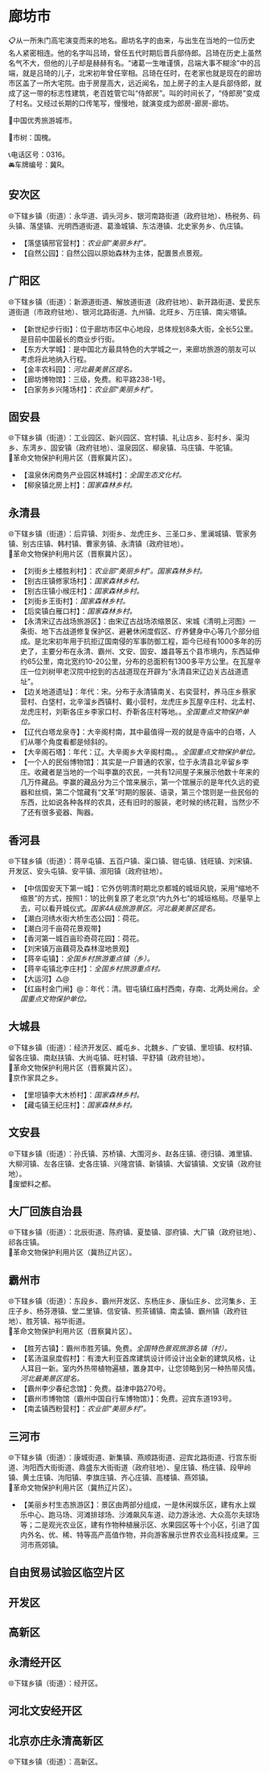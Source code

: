 # 廊坊市  
📋从一所朱门高宅演变而来的地名。廊坊名字的由来，与出生在当地的一位历史名人紧密相连。他的名字叫吕琦，曾任五代时期后晋兵部侍郎。吕琦在历史上虽然名气不大，但他的儿子却是赫赫有名。“诸葛一生唯谨慎，吕端大事不糊涂”中的吕端，就是吕琦的儿子，北宋初年曾任宰相。吕琦在任时，在老家也就是现在的廊坊市区盖了一所大宅院。由于房屋高大，远近闻名，加上房子的主人是兵部侍郎，就成了这一带的标志性建筑，老百姓管它叫“侍郎房”。叫的时间长了，“侍郎房”变成了村名。又经过长期的口传笔写，慢慢地，就演变成为郎房-廊房-廊坊。  
  
🏅中国优秀旅游城市。  
  
🌳市树：国槐。  
  
📞电话区号：0316。  
🚘车牌编号：冀R。  

## 安次区  
🌐下辖乡镇（街道）：永华道、调头河乡、银河南路街道（政府驻地）、杨税务、码头镇、落垡镇、光明西道街道、葛渔城镇、东沽港镇、北史家务乡、仇庄镇。  
  
* 【落垡镇邢官营村】：*农业部“美丽乡村”。*  
* 【自然公园】：自然公园以原始森林为主体，配置景点景观。  

## 广阳区  
🌐下辖乡镇（街道）：新源道街道、解放道街道（政府驻地）、新开路街道、爱民东道街道（市政府驻地）、银河北路街道、九州镇、北旺乡、万庄镇、南尖塔镇。  
  
* 【新世纪步行街】：位于廊坊市区中心地段，总体规划8条大街，全长5公里。是目前中国最长的商业步行街。  
* 【东方大学城】：是中国北方最具特色的大学城之一，来廊坊旅游的朋友可以考虑将此地纳入行程。  
* 【金丰农科园】：*河北最美景区提名。*  
* 【廊坊博物馆】：三级，免费。和平路238-1号。  
* 【白家务乡兴隆场村】：*农业部“美丽乡村”。*  

## 固安县  
🌐下辖乡镇（街道）：工业园区、新兴园区、宫村镇、礼让店乡、彭村乡、渠沟乡、东湾乡、固安镇（政府驻地）、温泉园区、柳泉镇、马庄镇、牛驼镇。  
🚩革命文物保护利用片区（晋察冀片区）。  
  
* 【温泉休闲商务产业园区林城村】：*全国生态文化村。*  
* 【柳泉镇北房上村】：*国家森林乡村。*  

## 永清县  
🌐下辖乡镇（街道）：后弈镇、刘街乡、龙虎庄乡、三圣口乡、里澜城镇、管家务镇、别古庄镇、韩村镇、曹家务镇、永清镇（政府驻地）。  
🚩革命文物保护利用片区（晋察冀片区）。  
  
* 【刘街乡土楼胜利村】：*农业部“美丽乡村”。国家森林乡村。*  
* 【别古庄镇修家场村】：*国家森林乡村。*  
* 【别古庄镇小缑庄村】：*国家森林乡村。*  
* 【刘街乡王街村】：*国家森林乡村。*  
* 【后奕镇白雁口村】：*国家森林乡村。*  
* 【永清宋辽古战场旅游区】：由宋辽古战场浓缩景区、宋城《清明上河图》一条街、地下古战道修复保护区、避暑休闲度假区、疗养健身中心等几个部分组成。是北宋初年用于抗拒辽国南侵的军事防御工程，距今已经有1000多年的历史了，主要分布在永清、霸州、文安、固安、雄县等五个县市境内，东西延伸约65公里，南北宽约10-20公里，分布的总面积有1300多平方公里。在瓦屋辛庄一位刘树甲老汉院中挖到的古战道现在开辟为“永清县宋辽边关古战道遗址”。  
* 【边关地道遗址】：年代：宋。分布于永清镇南关、右奕营村，养马庄乡蔡家营村、白垡村，北辛溜乡西镇村、戴小营村，龙虎庄乡瓦屋辛庄村、北孟村、龙虎庄村，刘靳各庄乡李家口村、乔靳各庄村等地。。*全国重点文物保护单位。*  
* 【辽代白塔龙泉寺】：大辛阁村南，其中最值得一观的就是寺庙中的白塔，人们从哪个角度看都是倾斜的。  
* 【大辛阁石塔】：年代：辽。大辛阁乡大辛阁村南。。*全国重点文物保护单位。*  
* 【一个人的民俗博物馆】：其实是一户普通的农家，位于永清县北辛留乡李庄。收藏者是当地的一个叫李赢的农民，一共有12间屋子来展示他数十年来的几万件藏品。李赢的藏品分为三个馆来展示，第一个馆展示的是年代久远的瓷器和丝绸，第二个馆藏有“文革”时期的服装、语录，第三个馆则是一些民俗的东西，比如说各种各样的农具，还有旧时的服装，老时候的绣花鞋，当然少不了还有很多瓷器、陶器。  
  
## 香河县  
🌐下辖乡镇（街道）：蒋辛屯镇、五百户镇、渠口镇、钳屯镇、钱旺镇、刘宋镇、开发区、安头屯镇、安平镇、淑阳镇（政府驻地）。  
  
* 【中信国安天下第一城】：它外仿明清时期北京都城的城垣风貌，采用“缩地不缩景”的方式，按照1：1的比例复原了老北京“内九外七”的城垣格局。尽量早上去，可以看开城仪式。*国家4A级旅游景区。河北最美景区提名。*  
* 【潮白河绣水街大桥生态公园】：荷花。  
* 【潮白河千亩荷花景观带】  
* 【香河第一城百亩珍奇荷花园】：荷花。  
* 【刘宋镇万亩藕荷及森林湿地景观】  
* 【蒋辛屯镇】：*全国乡村旅游重点镇（乡）。*  
* 【蒋辛屯镇北李庄村】：*全国乡村旅游重点村。*  
* 【大运河】△@  
* 【红庙村金门闸】@：年代：清。钳屯镇红庙村西南，存南、北两处闸台。*全国重点文物保护单位。*  

## 大城县  
🌐下辖乡镇（街道）：经济开发区、臧屯乡、北魏乡、广安镇、里坦镇、权村镇、留各庄镇、南赵扶镇、大尚屯镇、旺村镇、平舒镇（政府驻地）。  
🚩革命文物保护利用片区（晋察冀片区）。  
🧊京作家具之乡。  
  
* 【里坦镇李大木桥村】：*国家森林乡村。*  
* 【藏屯镇王纪庄村】：*国家森林乡村。*  

## 文安县  
🌐下辖乡镇（街道）：孙氏镇、苏桥镇、大围河乡、赵各庄镇、德归镇、滩里镇、大柳河镇、左各庄镇、史各庄镇、兴隆宫镇、新镇镇、大留镇镇、文安镇（政府驻地）。  
🧊废塑料之都。  

## 大厂回族自治县  
🌐下辖乡镇（街道）：北辰街道、陈府镇、夏垫镇、邵府镇、大厂镇（政府驻地）、祁各庄镇。  
🚩革命文物保护利用片区（冀热辽片区）。  

## 霸州市  
🌐下辖乡镇（街道）：东段乡、霸州开发区、东杨庄乡、康仙庄乡、岔河集乡、王庄子乡、杨芬港镇、堂二里镇、信安镇、煎茶铺镇、南孟镇、霸州镇（政府驻地）、胜芳镇、裕华街道。  
🚩革命文物保护利用片区（晋察冀片区）。  
  
* 【胜芳古镇】：霸州市胜芳镇。免费。*全国特色景观旅游名镇（村）。*  
* 【茗汤温泉度假村】：有澳大利亚首席建筑设计师设计出全新的建筑风格，让人耳目一新。室内外热带植物遍植，置身其中，让您领略到另一种热带风情。*河北最美景区提名。*  
* 【霸州李少春纪念馆】：免费。益津中路270号。  
* 【霸州市博物馆（霸州中国自行车博物馆）】：免费。迎宾东道193号。  
* 【南孟镇西粉营村】：*农业部“美丽乡村”。*  

## 三河市  
🌐下辖乡镇（街道）：康城街道、新集镇、燕顺路街道、迎宾北路街道、行宫东街道、泃阳西大街街道、鼎盛东大街街道（政府驻地）、皇庄镇、杨庄镇、段甲岭镇、黄土庄镇、泃阳镇、李旗庄镇、齐心庄镇、高楼镇、燕郊镇。  
🚩革命文物保护利用片区（冀热辽片区）。  
  
* 【美丽乡村生态旅游区】：景区由两部分组成，一是休闲娱乐区，建有水上娱乐中心、跑马场、河滩排球场、沙滩飙风车道、动力游泳池、大众高尔夫球场等；二是观光农业区，建有作物种植展示区、水果园区等十个小区，引进了国内外名、优、稀、特等高产高值作物，并向游客展示世界农业高科技成果。三河市燕郊镇。  

## 自由贸易试验区临空片区  
  
## 开发区  
  
## 高新区  
  
## 永清经开区  
🌐下辖乡镇（街道）：经开区。  
  
## 河北文安经开区  
  
## 北京亦庄永清高新区  
🌐下辖乡镇（街道）：高新区。  